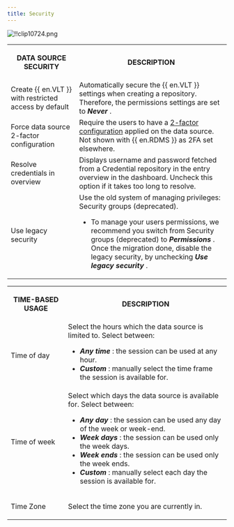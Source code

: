 ```yaml
---
title: Security
---
```

![!!clip10724.png](https://webdevolutions.azureedge.net/docs/en/rdm/windows/clip10724.png) 

<table>
	<tr>
		<th>

DATA SOURCE SECURITY 
		</th>
		<th>
DESCRIPTION 
		</th>
	</tr>
	<tr>
		<td>
Create {{ en.VLT }} with restricted access by default 
		</td>
		<td>
Automatically secure the {{ en.VLT }} settings when creating a repository. Therefore, the permissions settings are set to ***Never*** . 
		</td>
	</tr>
	<tr>
		<td>
Force data source 2-factor configuration 
		</td>
		<td>
Require the users to have a [2-factor configuration](/rdm/windows/data-sources/multi-factor-authentication/) applied on the data source. Not shown with {{ en.RDMS }} as 2FA set elsewhere. 
		</td>
	</tr>
	<tr>
		<td>
Resolve credentials in overview 
		</td>
		<td>
Displays username and password fetched from a Credential repository in the entry overview in the dashboard. Uncheck this option if it takes too long to resolve. 
		</td>
	</tr>
	<tr>
		<td>
Use legacy security 
		</td>
		<td>
Use the old system of managing privileges: Security groups (deprecated). 
* To manage your users permissions, we recommend you switch from Security groups (deprecated) to ***Permissions*** . Once the migration done, disable the legacy security, by unchecking ***Use legacy security*** . 
		</td>
	</tr>
</table>

<table>
	<tr>
		<th>

TIME-BASED USAGE 
		</th>
		<th>
DESCRIPTION 
		</th>
	</tr>
	<tr>
		<td>
Time of day 
		</td>
		<td>
Select the hours which the data source is limited to. Select between:  

* ***Any time*** : the session can be used at any hour. 
* ***Custom*** : manually select the time frame the session is available for. 
		</td>
	</tr>
	<tr>
		<td>
Time of week 
		</td>
		<td>
Select which days the data source is available for. Select between:  

* ***Any day*** : the session can be used any day of the week or week-end. 
* ***Week days*** : the session can be used only the week days. 
* ***Week ends*** : the session can be used only the week ends. 
* ***Custom*** : manually select each day the session is available for. 
		</td>
	</tr>
	<tr>
		<td>
Time Zone 
		</td>
		<td>
Select the time zone you are currently in. 
		</td>
	</tr>
</table>


